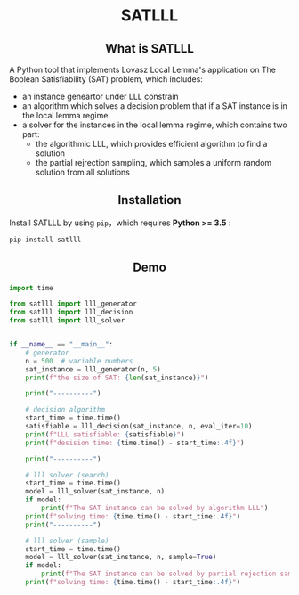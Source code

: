 <h1 align="center">SATLLL</h1>

<h2 align="center">What is SATLLL</h2>

A Python tool that implements Lovasz Local Lemma's application on The Boolean Satisfiability (SAT) problem, which includes:
- an instance geneartor under LLL constrain
- an algorithm which solves a decision problem that if a SAT instance is in the local lemma regime
- a solver for the instances in the local lemma regime, which contains two part:
  - the algorithmic LLL, which provides efficient algorithm to find a solution
  - the partial rejrection sampling, which samples a uniform random solution from all solutions

<h2 align="center">Installation</h2>

Install SATLLL by using `pip`，which requires **Python >= 3.5** :
```bash
pip install satlll 
```

<h2 align="center">Demo</h2>

```Python
import time

from satlll import lll_generator
from satlll import lll_decision
from satlll import lll_solver


if __name__ == "__main__":
    # generator
    n = 500  # variable numbers
    sat_instance = lll_generator(n, 5)
    print(f"the size of SAT: {len(sat_instance)}")

    print("----------")

    # decision algorithm
    start_time = time.time()
    satisfiable = lll_decision(sat_instance, n, eval_iter=10)
    print(f"LLL satisfiable: {satisfiable}")
    print(f"desision time: {time.time() - start_time:.4f}")

    print("----------")

    # lll solver (search)
    start_time = time.time()
    model = lll_solver(sat_instance, n)
    if model:
        print(f"The SAT instance can be solved by algorithm LLL")
    print(f"solving time: {time.time() - start_time:.4f}")
    print("----------")

    # lll solver (sample)
    start_time = time.time()
    model = lll_solver(sat_instance, n, sample=True)
    if model:
        print(f"The SAT instance can be solved by partial rejection sampling")
    print(f"solving time: {time.time() - start_time:.4f}")
```